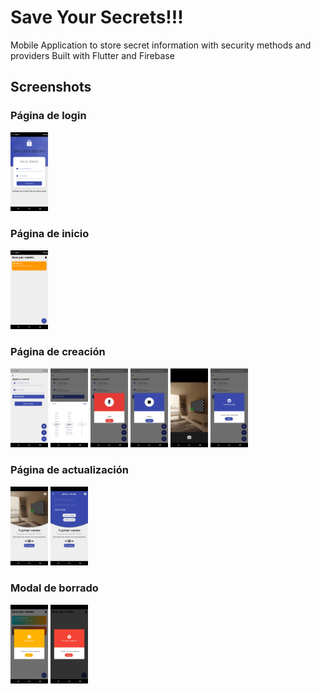 # Save Your Secrets!!!

Mobile Application to store secret information with security methods and providers
Built with Flutter and Firebase

## Screenshots
### Página de login
<img alt="login" src="./assets/login.png" style="width: 60px"/>

### Página de inicio
<img alt="home" src="./assets/main.png" style="width: 60px"/>

### Página de creación
<img alt="creation" src="./assets/creation.png" style="width: 60px"/>
<img alt="date" src="./assets/date.png" style="width: 60px"/>
<img alt="record" src="./assets/recordaudio.png" style="width: 60px"/>
<img alt="record" src="./assets/recordinitialized.png" style="width: 60px"/>
<img alt="picture" src="./assets/takepicture.png" style="width: 60px"/>
<img alt="created" src="./assets/secretcreaated.png" style="width: 60px"/>


### Página de actualización
<img alt="secretdetail" src="./assets/secretdetail.png" style="width: 60px" />
<img atl="secretupdate" src="./assets/secretupdate.png" style="width: 60px" />

### Modal de borrado
<img alt="warning" src="./assets/warning.png" style="width: 60px" />
<img atl="secretdeleted" src="./assets/secretdeleted.png" style="width: 60px" /